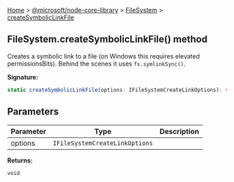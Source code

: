[Home](./index) &gt; [@microsoft/node-core-library](./node-core-library.md) &gt; [FileSystem](./node-core-library.filesystem.md) &gt; [createSymbolicLinkFile](./node-core-library.filesystem.createsymboliclinkfile.md)

## FileSystem.createSymbolicLinkFile() method

Creates a symbolic link to a file (on Windows this requires elevated permissionsBits). Behind the scenes it uses `fs.symlinkSync()`<!-- -->.

<b>Signature:</b>

```typescript
static createSymbolicLinkFile(options: IFileSystemCreateLinkOptions): void;
```

## Parameters

|  Parameter | Type | Description |
|  --- | --- | --- |
|  options | `IFileSystemCreateLinkOptions` |  |

<b>Returns:</b>

`void`

